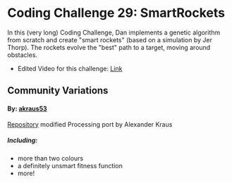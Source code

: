 # Coding Challenge 29: SmartRockets
In this (very long) Coding Challenge, Dan implements a genetic algorithm from scratch and create "smart rockets" 
(based on a simulation by Jer Thorp).  The rockets evolve the "best" path to a target, moving around obstacles.

* Edited Video for this challenge: [Link](https://www.youtube.com/watch?v=bGz7mv2vD6g)

## Community Variations

#### By: [akraus53](https://github.com/akraus53)
[Repository](https://github.com/akraus53/Processing/tree/master/SmartRockets)
modified Processing port by Alexander Kraus

##### Including:

- more than two colours
- a  definitely unsmart fitness function 
- more!
